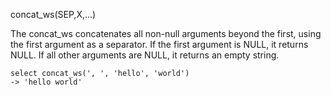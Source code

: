 concat_ws(SEP,X,...)

The concat_ws concatenates all non-null arguments beyond the first, using the first argument as a separator. If the first argument is NULL, it returns NULL. If all other arguments are NULL, it returns an empty string.

```
select concat_ws(', ', 'hello', 'world')
-> 'hello world'
```
